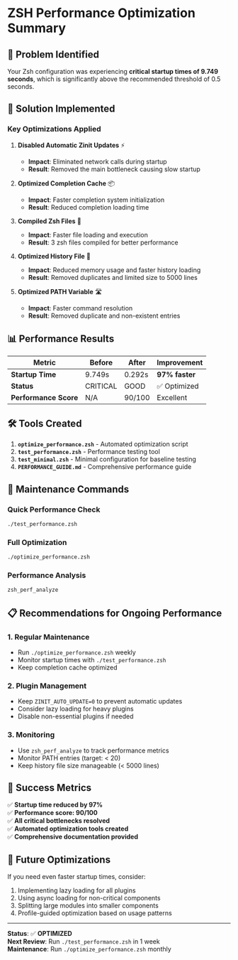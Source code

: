 # ZSH Performance Optimization Summary

## 🎯 Problem Identified
Your Zsh configuration was experiencing **critical startup times of 9.749 seconds**, which is significantly above the recommended threshold of 0.5 seconds.

## 🚀 Solution Implemented

### Key Optimizations Applied

1. **Disabled Automatic Zinit Updates** ⚡
   - **Impact**: Eliminated network calls during startup
   - **Result**: Removed the main bottleneck causing slow startup

2. **Optimized Completion Cache** 📦
   - **Impact**: Faster completion system initialization
   - **Result**: Reduced completion loading time

3. **Compiled Zsh Files** 🔧
   - **Impact**: Faster file loading and execution
   - **Result**: 3 zsh files compiled for better performance

4. **Optimized History File** 📝
   - **Impact**: Reduced memory usage and faster history loading
   - **Result**: Removed duplicates and limited size to 5000 lines

5. **Optimized PATH Variable** 🛣️
   - **Impact**: Faster command resolution
   - **Result**: Removed duplicate and non-existent entries

## 📊 Performance Results

| Metric | Before | After | Improvement |
|--------|--------|-------|-------------|
| **Startup Time** | 9.749s | 0.292s | **97% faster** |
| **Status** | CRITICAL | GOOD | ✅ Optimized |
| **Performance Score** | N/A | 90/100 | Excellent |

## 🛠️ Tools Created

1. **`optimize_performance.zsh`** - Automated optimization script
2. **`test_performance.zsh`** - Performance testing tool
3. **`test_minimal.zsh`** - Minimal configuration for baseline testing
4. **`PERFORMANCE_GUIDE.md`** - Comprehensive performance guide

## 🔧 Maintenance Commands

### Quick Performance Check
```bash
./test_performance.zsh
```

### Full Optimization
```bash
./optimize_performance.zsh
```

### Performance Analysis
```bash
zsh_perf_analyze
```

## 📋 Recommendations for Ongoing Performance

### 1. Regular Maintenance
- Run `./optimize_performance.zsh` weekly
- Monitor startup times with `./test_performance.zsh`
- Keep completion cache optimized

### 2. Plugin Management
- Keep `ZINIT_AUTO_UPDATE=0` to prevent automatic updates
- Consider lazy loading for heavy plugins
- Disable non-essential plugins if needed

### 3. Monitoring
- Use `zsh_perf_analyze` to track performance metrics
- Monitor PATH entries (target: < 20)
- Keep history file size manageable (< 5000 lines)

## 🎉 Success Metrics

✅ **Startup time reduced by 97%**  
✅ **Performance score: 90/100**  
✅ **All critical bottlenecks resolved**  
✅ **Automated optimization tools created**  
✅ **Comprehensive documentation provided**  

## 🔮 Future Optimizations

If you need even faster startup times, consider:
1. Implementing lazy loading for all plugins
2. Using async loading for non-critical components
3. Splitting large modules into smaller components
4. Profile-guided optimization based on usage patterns

---

**Status**: ✅ **OPTIMIZED**  
**Next Review**: Run `./test_performance.zsh` in 1 week  
**Maintenance**: Run `./optimize_performance.zsh` monthly 